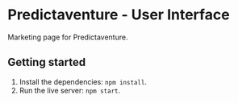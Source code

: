 # Predictaventure - User Interface

Marketing page for Predictaventure.

## Getting started

1. Install the dependencies: `npm install`.
2. Run the live server: `npm start`.
